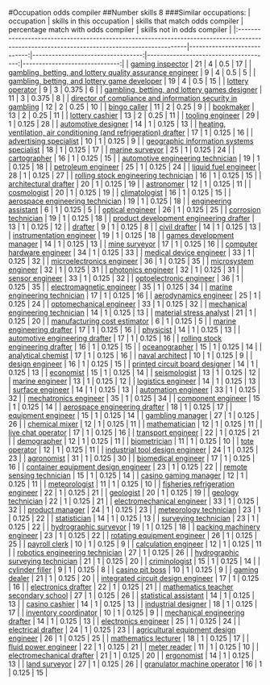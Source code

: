 #Occupation odds compiler
##Number skills 8
###Similar occupations:
| occupation                                                                                                                                  |   skills in this occupation |   skills that match odds compiler |   percentage match with odds compiler |   skills not in odds compiler |
|:--------------------------------------------------------------------------------------------------------------------------------------------|----------------------------:|----------------------------------:|--------------------------------------:|------------------------------:|
| [gaming inspector](gaming_inspector.md)                                                                                                     |                          21 |                                 4 |                                 0.5   |                            17 |
| [gambling, betting, and lottery quality assurance engineer](gambling,_betting,_and_lottery_quality_assurance_engineer.md)                   |                           9 |                                 4 |                                 0.5   |                             5 |
| [gambling, betting, and lottery game developer](gambling,_betting,_and_lottery_game_developer.md)                                           |                          19 |                                 4 |                                 0.5   |                            15 |
| [lottery operator](lottery_operator.md)                                                                                                     |                           9 |                                 3 |                                 0.375 |                             6 |
| [gambling, betting, and lottery games designer](gambling,_betting,_and_lottery_games_designer.md)                                           |                          11 |                                 3 |                                 0.375 |                             8 |
| [director of compliance and information security in gambling](director_of_compliance_and_information_security_in_gambling.md)               |                          12 |                                 2 |                                 0.25  |                            10 |
| [bingo caller](bingo_caller.md)                                                                                                             |                          11 |                                 2 |                                 0.25  |                             9 |
| [bookmaker](bookmaker.md)                                                                                                                   |                          13 |                                 2 |                                 0.25  |                            11 |
| [lottery cashier](lottery_cashier.md)                                                                                                       |                          13 |                                 2 |                                 0.25  |                            11 |
| [tooling engineer](tooling_engineer.md)                                                                                                     |                          29 |                                 1 |                                 0.125 |                            28 |
| [automotive designer](automotive_designer.md)                                                                                               |                          14 |                                 1 |                                 0.125 |                            13 |
| [heating, ventilation, air conditioning (and refrigeration) drafter](heating,_ventilation,_air_conditioning_(and_refrigeration)_drafter.md) |                          17 |                                 1 |                                 0.125 |                            16 |
| [advertising specialist](advertising_specialist.md)                                                                                         |                          10 |                                 1 |                                 0.125 |                             9 |
| [geographic information systems specialist](geographic_information_systems_specialist.md)                                                   |                          18 |                                 1 |                                 0.125 |                            17 |
| [marine surveyor](marine_surveyor.md)                                                                                                       |                          25 |                                 1 |                                 0.125 |                            24 |
| [cartographer](cartographer.md)                                                                                                             |                          16 |                                 1 |                                 0.125 |                            15 |
| [automotive engineering technician](automotive_engineering_technician.md)                                                                   |                          19 |                                 1 |                                 0.125 |                            18 |
| [petroleum engineer](petroleum_engineer.md)                                                                                                 |                          25 |                                 1 |                                 0.125 |                            24 |
| [liquid fuel engineer](liquid_fuel_engineer.md)                                                                                             |                          28 |                                 1 |                                 0.125 |                            27 |
| [rolling stock engineering technician](rolling_stock_engineering_technician.md)                                                             |                          16 |                                 1 |                                 0.125 |                            15 |
| [architectural drafter](architectural_drafter.md)                                                                                           |                          20 |                                 1 |                                 0.125 |                            19 |
| [astronomer](astronomer.md)                                                                                                                 |                          12 |                                 1 |                                 0.125 |                            11 |
| [cosmologist](cosmologist.md)                                                                                                               |                          20 |                                 1 |                                 0.125 |                            19 |
| [climatologist](climatologist.md)                                                                                                           |                          16 |                                 1 |                                 0.125 |                            15 |
| [aerospace engineering technician](aerospace_engineering_technician.md)                                                                     |                          19 |                                 1 |                                 0.125 |                            18 |
| [engineering assistant](engineering_assistant.md)                                                                                           |                           6 |                                 1 |                                 0.125 |                             5 |
| [optical engineer](optical_engineer.md)                                                                                                     |                          26 |                                 1 |                                 0.125 |                            25 |
| [corrosion technician](corrosion_technician.md)                                                                                             |                          19 |                                 1 |                                 0.125 |                            18 |
| [product development engineering drafter](product_development_engineering_drafter.md)                                                       |                          13 |                                 1 |                                 0.125 |                            12 |
| [drafter](drafter.md)                                                                                                                       |                           9 |                                 1 |                                 0.125 |                             8 |
| [civil drafter](civil_drafter.md)                                                                                                           |                          14 |                                 1 |                                 0.125 |                            13 |
| [instrumentation engineer](instrumentation_engineer.md)                                                                                     |                          19 |                                 1 |                                 0.125 |                            18 |
| [games development manager](games_development_manager.md)                                                                                   |                          14 |                                 1 |                                 0.125 |                            13 |
| [mine surveyor](mine_surveyor.md)                                                                                                           |                          17 |                                 1 |                                 0.125 |                            16 |
| [computer hardware engineer](computer_hardware_engineer.md)                                                                                 |                          34 |                                 1 |                                 0.125 |                            33 |
| [medical device engineer](medical_device_engineer.md)                                                                                       |                          33 |                                 1 |                                 0.125 |                            32 |
| [microelectronics engineer](microelectronics_engineer.md)                                                                                   |                          36 |                                 1 |                                 0.125 |                            35 |
| [microsystem engineer](microsystem_engineer.md)                                                                                             |                          32 |                                 1 |                                 0.125 |                            31 |
| [photonics engineer](photonics_engineer.md)                                                                                                 |                          32 |                                 1 |                                 0.125 |                            31 |
| [sensor engineer](sensor_engineer.md)                                                                                                       |                          33 |                                 1 |                                 0.125 |                            32 |
| [optoelectronic engineer](optoelectronic_engineer.md)                                                                                       |                          36 |                                 1 |                                 0.125 |                            35 |
| [electromagnetic engineer](electromagnetic_engineer.md)                                                                                     |                          35 |                                 1 |                                 0.125 |                            34 |
| [marine engineering technician](marine_engineering_technician.md)                                                                           |                          17 |                                 1 |                                 0.125 |                            16 |
| [aerodynamics engineer](aerodynamics_engineer.md)                                                                                           |                          25 |                                 1 |                                 0.125 |                            24 |
| [optomechanical engineer](optomechanical_engineer.md)                                                                                       |                          33 |                                 1 |                                 0.125 |                            32 |
| [mechanical engineering technician](mechanical_engineering_technician.md)                                                                   |                          14 |                                 1 |                                 0.125 |                            13 |
| [material stress analyst](material_stress_analyst.md)                                                                                       |                          21 |                                 1 |                                 0.125 |                            20 |
| [manufacturing cost estimator](manufacturing_cost_estimator.md)                                                                             |                           6 |                                 1 |                                 0.125 |                             5 |
| [marine engineering drafter](marine_engineering_drafter.md)                                                                                 |                          17 |                                 1 |                                 0.125 |                            16 |
| [physicist](physicist.md)                                                                                                                   |                          14 |                                 1 |                                 0.125 |                            13 |
| [automotive engineering drafter](automotive_engineering_drafter.md)                                                                         |                          17 |                                 1 |                                 0.125 |                            16 |
| [rolling stock engineering drafter](rolling_stock_engineering_drafter.md)                                                                   |                          16 |                                 1 |                                 0.125 |                            15 |
| [oceanographer](oceanographer.md)                                                                                                           |                          15 |                                 1 |                                 0.125 |                            14 |
| [analytical chemist](analytical_chemist.md)                                                                                                 |                          17 |                                 1 |                                 0.125 |                            16 |
| [naval architect](naval_architect.md)                                                                                                       |                          10 |                                 1 |                                 0.125 |                             9 |
| [design engineer](design_engineer.md)                                                                                                       |                          16 |                                 1 |                                 0.125 |                            15 |
| [printed circuit board designer](printed_circuit_board_designer.md)                                                                         |                          14 |                                 1 |                                 0.125 |                            13 |
| [economist](economist.md)                                                                                                                   |                          15 |                                 1 |                                 0.125 |                            14 |
| [seismologist](seismologist.md)                                                                                                             |                          13 |                                 1 |                                 0.125 |                            12 |
| [marine engineer](marine_engineer.md)                                                                                                       |                          13 |                                 1 |                                 0.125 |                            12 |
| [logistics engineer](logistics_engineer.md)                                                                                                 |                          14 |                                 1 |                                 0.125 |                            13 |
| [surface engineer](surface_engineer.md)                                                                                                     |                          14 |                                 1 |                                 0.125 |                            13 |
| [automation engineer](automation_engineer.md)                                                                                               |                          33 |                                 1 |                                 0.125 |                            32 |
| [mechatronics engineer](mechatronics_engineer.md)                                                                                           |                          35 |                                 1 |                                 0.125 |                            34 |
| [component engineer](component_engineer.md)                                                                                                 |                          15 |                                 1 |                                 0.125 |                            14 |
| [aerospace engineering drafter](aerospace_engineering_drafter.md)                                                                           |                          18 |                                 1 |                                 0.125 |                            17 |
| [equipment engineer](equipment_engineer.md)                                                                                                 |                          15 |                                 1 |                                 0.125 |                            14 |
| [gambling manager](gambling_manager.md)                                                                                                     |                          27 |                                 1 |                                 0.125 |                            26 |
| [chemical mixer](chemical_mixer.md)                                                                                                         |                          12 |                                 1 |                                 0.125 |                            11 |
| [mathematician](mathematician.md)                                                                                                           |                          12 |                                 1 |                                 0.125 |                            11 |
| [live chat operator](live_chat_operator.md)                                                                                                 |                          17 |                                 1 |                                 0.125 |                            16 |
| [transport engineer](transport_engineer.md)                                                                                                 |                          22 |                                 1 |                                 0.125 |                            21 |
| [demographer](demographer.md)                                                                                                               |                          12 |                                 1 |                                 0.125 |                            11 |
| [biometrician](biometrician.md)                                                                                                             |                          11 |                                 1 |                                 0.125 |                            10 |
| [tote operator](tote_operator.md)                                                                                                           |                          12 |                                 1 |                                 0.125 |                            11 |
| [industrial tool design engineer](industrial_tool_design_engineer.md)                                                                       |                          24 |                                 1 |                                 0.125 |                            23 |
| [agronomist](agronomist.md)                                                                                                                 |                          31 |                                 1 |                                 0.125 |                            30 |
| [biomedical engineer](biomedical_engineer.md)                                                                                               |                          17 |                                 1 |                                 0.125 |                            16 |
| [container equipment design engineer](container_equipment_design_engineer.md)                                                               |                          23 |                                 1 |                                 0.125 |                            22 |
| [remote sensing technician](remote_sensing_technician.md)                                                                                   |                          15 |                                 1 |                                 0.125 |                            14 |
| [casino gaming manager](casino_gaming_manager.md)                                                                                           |                          12 |                                 1 |                                 0.125 |                            11 |
| [meteorologist](meteorologist.md)                                                                                                           |                          11 |                                 1 |                                 0.125 |                            10 |
| [fisheries refrigeration engineer](fisheries_refrigeration_engineer.md)                                                                     |                          22 |                                 1 |                                 0.125 |                            21 |
| [geologist](geologist.md)                                                                                                                   |                          20 |                                 1 |                                 0.125 |                            19 |
| [geology technician](geology_technician.md)                                                                                                 |                          22 |                                 1 |                                 0.125 |                            21 |
| [electromechanical engineer](electromechanical_engineer.md)                                                                                 |                          33 |                                 1 |                                 0.125 |                            32 |
| [product manager](product_manager.md)                                                                                                       |                          24 |                                 1 |                                 0.125 |                            23 |
| [meteorology technician](meteorology_technician.md)                                                                                         |                          23 |                                 1 |                                 0.125 |                            22 |
| [statistician](statistician.md)                                                                                                             |                          14 |                                 1 |                                 0.125 |                            13 |
| [surveying technician](surveying_technician.md)                                                                                             |                          23 |                                 1 |                                 0.125 |                            22 |
| [hydrographic surveyor](hydrographic_surveyor.md)                                                                                           |                          19 |                                 1 |                                 0.125 |                            18 |
| [packing machinery engineer](packing_machinery_engineer.md)                                                                                 |                          23 |                                 1 |                                 0.125 |                            22 |
| [rotating equipment engineer](rotating_equipment_engineer.md)                                                                               |                          26 |                                 1 |                                 0.125 |                            25 |
| [payroll clerk](payroll_clerk.md)                                                                                                           |                          10 |                                 1 |                                 0.125 |                             9 |
| [calculation engineer](calculation_engineer.md)                                                                                             |                          12 |                                 1 |                                 0.125 |                            11 |
| [robotics engineering technician](robotics_engineering_technician.md)                                                                       |                          27 |                                 1 |                                 0.125 |                            26 |
| [hydrographic surveying technician](hydrographic_surveying_technician.md)                                                                   |                          21 |                                 1 |                                 0.125 |                            20 |
| [criminologist](criminologist.md)                                                                                                           |                          15 |                                 1 |                                 0.125 |                            14 |
| [cylinder filler](cylinder_filler.md)                                                                                                       |                           9 |                                 1 |                                 0.125 |                             8 |
| [casino pit boss](casino_pit_boss.md)                                                                                                       |                          10 |                                 1 |                                 0.125 |                             9 |
| [gaming dealer](gaming_dealer.md)                                                                                                           |                          21 |                                 1 |                                 0.125 |                            20 |
| [integrated circuit design engineer](integrated_circuit_design_engineer.md)                                                                 |                          17 |                                 1 |                                 0.125 |                            16 |
| [electronics drafter](electronics_drafter.md)                                                                                               |                          22 |                                 1 |                                 0.125 |                            21 |
| [mathematics teacher secondary school](mathematics_teacher_secondary_school.md)                                                             |                          27 |                                 1 |                                 0.125 |                            26 |
| [statistical assistant](statistical_assistant.md)                                                                                           |                          14 |                                 1 |                                 0.125 |                            13 |
| [casino cashier](casino_cashier.md)                                                                                                         |                          14 |                                 1 |                                 0.125 |                            13 |
| [industrial designer](industrial_designer.md)                                                                                               |                          18 |                                 1 |                                 0.125 |                            17 |
| [inventory coordinator](inventory_coordinator.md)                                                                                           |                          10 |                                 1 |                                 0.125 |                             9 |
| [mechanical engineering drafter](mechanical_engineering_drafter.md)                                                                         |                          14 |                                 1 |                                 0.125 |                            13 |
| [electronics engineer](electronics_engineer.md)                                                                                             |                          25 |                                 1 |                                 0.125 |                            24 |
| [electrical drafter](electrical_drafter.md)                                                                                                 |                          24 |                                 1 |                                 0.125 |                            23 |
| [agricultural equipment design engineer](agricultural_equipment_design_engineer.md)                                                         |                          26 |                                 1 |                                 0.125 |                            25 |
| [mathematics lecturer](mathematics_lecturer.md)                                                                                             |                          18 |                                 1 |                                 0.125 |                            17 |
| [fluid power engineer](fluid_power_engineer.md)                                                                                             |                          22 |                                 1 |                                 0.125 |                            21 |
| [meter reader](meter_reader.md)                                                                                                             |                          11 |                                 1 |                                 0.125 |                            10 |
| [electromechanical drafter](electromechanical_drafter.md)                                                                                   |                          21 |                                 1 |                                 0.125 |                            20 |
| [ergonomist](ergonomist.md)                                                                                                                 |                          14 |                                 1 |                                 0.125 |                            13 |
| [land surveyor](land_surveyor.md)                                                                                                           |                          27 |                                 1 |                                 0.125 |                            26 |
| [granulator machine operator](granulator_machine_operator.md)                                                                               |                          16 |                                 1 |                                 0.125 |                            15 |
